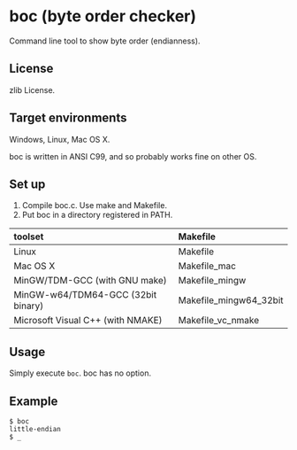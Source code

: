 boc (byte order checker)
========================

Command line tool to show byte order (endianness).

License
-------

zlib License.

Target environments
-------------------

Windows, Linux, Mac OS X.

boc is written in ANSI C99, and so probably works fine on other OS.

Set up
------

1. Compile boc.c. Use make and Makefile.
2. Put boc in a directory registered in PATH.

| toolset                            | Makefile                 |
|:-----------------------------------|:-------------------------|
| Linux                              | Makefile                 |
| Mac OS X                           | Makefile\_mac            |
| MinGW/TDM-GCC (with GNU make)      | Makefile\_mingw          |
| MinGW-w64/TDM64-GCC (32bit binary) | Makefile\_mingw64\_32bit |
| Microsoft Visual C++ (with NMAKE)  | Makefile\_vc\_nmake      |

Usage
-----

Simply execute `boc`. boc has no option.

Example
-------

    $ boc
    little-endian
    $ _
